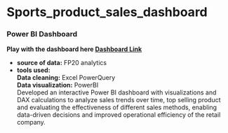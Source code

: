 # Sports_product_sales_dashboard
### Power BI Dashboard

**Play with the dashboard here [Dashboard Link](https://app.powerbi.com/view?r=eyJrIjoiZjAzMTExYjItNTUxZC00ZjRlLWIzMDctNjY4Yjc4ZjU3OTFjIiwidCI6ImRmODY3OWNkLWE4MGUtNDVkOC05OWFjLWM4M2VkN2ZmOTVhMCJ9)**
- **source of data:** FP20 analytics <br/>
- **tools used:** <br/>
**Data cleaning:** Excel PowerQuery<br/>
**Data visualization:** PowerBI <br/>
Developed an interactive Power BI dashboard with visualizations and DAX calculations to analyze sales trends over time, top selling product and evaluating the effectiveness of different sales methods, enabling data-driven decisions and improved operational efficiency of the retail company.<br/>
